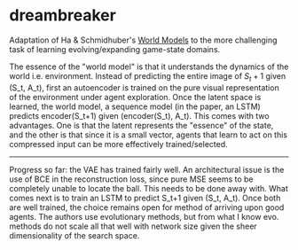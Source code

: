 # dreambreaker

Adaptation of Ha & Schmidhuber's [World Models](https://arxiv.org/abs/1803.10122) to the more challenging task of learning evolving/expanding game-state domains.

The essence of the "world model" is that it understands the dynamics of the world i.e. environment. Instead of predicting the entire image of $S_t+1$ given (S_t, A_t), first an autoencoder is trained on the pure visual representation of the environment under agent exploration. Once the latent space is learned, the world model, a sequence model (in the paper, an LSTM) predicts encoder(S_t+1) given (encoder(S_t), A_t). This comes with two advantages. One is that the latent represents the "essence" of the state, and the other is that since it is a small vector, agents that learn to act on this compressed input can be more effectively trained/selected.

---------------------------------

Progress so far: the VAE has trained fairly well. An architectural issue is the use of BCE in the reconstruction loss, since pure MSE seems to be completely unable to locate the ball. This needs to be done away with. What comes next is to train an LSTM to predict S_t+1 given (S_t, A_t). Once both are well trained, the choice remains open for method of arriving upon good agents. The authors use evolutionary methods, but from what I know evo. methods do not scale all that well with network size given the sheer dimensionality of the search space.
